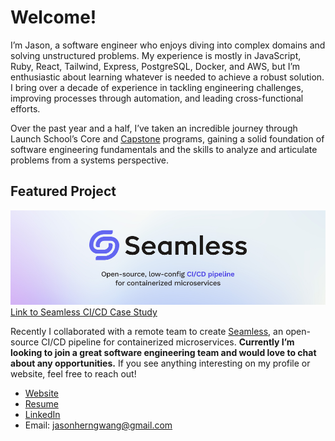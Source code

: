 # Welcome!

I’m Jason, a software engineer who enjoys diving into complex domains and solving unstructured problems. My experience is mostly in JavaScript, Ruby, React, Tailwind, Express, PostgreSQL, Docker, and AWS, but I’m enthusiastic about learning whatever is needed to achieve a robust solution. I bring over a decade of experience in tackling engineering challenges, improving processes through automation, and leading cross-functional efforts.

Over the past year and a half, I’ve taken an incredible journey through Launch School’s Core and [Capstone](https://launchschool.com/employers) programs, gaining a solid foundation of software engineering fundamentals and the skills to analyze and articulate problems from a systems perspective.

## Featured Project

![Seamless CI/CD](og-seamless.png)
[Link to Seamless CI/CD Case Study](https://seamless-cicd.com/)

Recently I collaborated with a remote team to create [Seamless](https://seamless-cicd.com/), an open-source CI/CD pipeline for containerized microservices. **Currently I’m looking to join a great software engineering team and would love to chat about any opportunities.** If you see anything interesting on my profile or website, feel free to reach out!

- [Website](https://www.jasonherngwang.com/)
- [Resume](https://jasonherngwang.com/Jason_Wang_Resume.pdf)
- [LinkedIn](https://www.linkedin.com/in/jasonherngwang/)
- Email: [jasonherngwang@gmail.com](mailto:jasonherngwang@gmail.com)